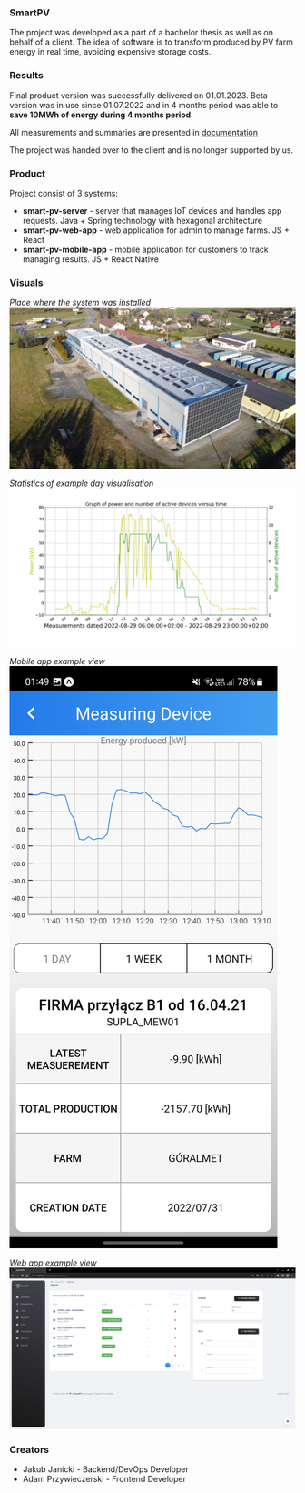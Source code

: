 ### SmartPV
The project was developed as a part of a bachelor thesis as well as on behalf of a client.
The idea of software is to transform produced by PV farm energy in real time, avoiding expensive storage costs.

### Results

Final product version was successfully delivered on 01.01.2023. Beta version was in use since 01.07.2022 and in 4 months period
was able to **save 10MWh of energy during 4 months period**.

All measurements and summaries are presented in [documentation](docs.pdf)

The project was handed over to the client and is no longer supported by us.


### Product

Project consist of 3 systems:

* **smart-pv-server** - server that manages IoT devices and handles app requests. Java + Spring technology with hexagonal architecture
* **smart-pv-web-app** - web application for admin to manage farms. JS + React
* **smart-pv-mobile-app** - mobile application for customers to track managing results. JS + React Native

### Visuals

_Place where the system was installed_
![farm.JPG](visuals/farm.JPG)


_Statistics of example day visualisation_ 
![chart.JPG](visuals/chart.png)


_Mobile app example view_
![measuring_device.jpg](visuals/measuring_device.jpg)


_Web app example view_
![interval_algorithm.png](visuals/interval_algorithm.png)


### Creators 
* Jakub Janicki - Backend/DevOps Developer
* Adam Przywieczerski - Frontend Developer
